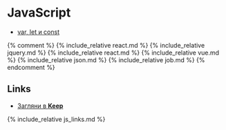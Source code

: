 # JavaScript

- [var, let и const](var_let_const)

{% comment %}
{% include_relative react.md %}
{% include_relative jquery.md %}
{% include_relative react.md %}
{% include_relative vue.md %}
{% include_relative json.md %}
{% include_relative job.md %}
{% endcomment %}

## Links

- [Загляни в **Keep**](https://keep.google.com/u/0/#label/js)

{% include_relative js_links.md %}

